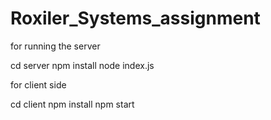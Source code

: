 # Roxiler_Systems_assignment


for running the server

cd server
npm install
node index.js

for client side

cd client
npm install
npm start
